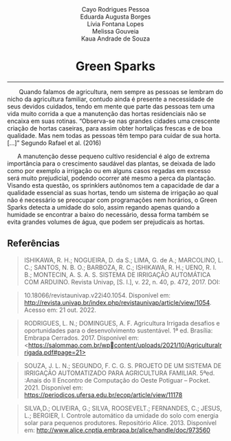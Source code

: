 <center>Cayo Rodrigues Pessoa</center>

<center>Eduarda Augusta Borges</center>

<center>Lívia Fontana Lopes</center>

<center>Melissa Gouveia</center>

<center>Kaua Andrade de Souza</center>

# **<center>Green Sparks</center>**

---

&nbsp;&nbsp;&nbsp;&nbsp;&nbsp;&nbsp; Quando falamos de agricultura, nem sempre as pessoas se lembram do nicho da
agricultura familiar, contudo ainda é presente a necessidade de seus devidos cuidados,
tendo em mente que parte das pessoas tem uma vida muito corrida a que a manutenção
das hortas residenciais não se encaixa em suas rotinas. “Observa-se nas grandes cidades
uma crescente criação de hortas caseiras, para assim obter hortaliças frescas e de boa
qualidade. Mas nem todas as pessoas têm tempo para cuidar de sua horta. [...]” Segundo
Rafael et al. (2016)

&nbsp;&nbsp;&nbsp;&nbsp;&nbsp;&nbsp;A manutenção desse pequeno cultivo residencial é algo de extrema importância
para o crescimento saudável das plantas, se deixada de lado como por exemplo a irrigação
ou em alguns casos regadas em excesso será muito prejudicial, podendo ocorrer até
mesmo a perca da plantação. Visando esta questão, os sprinklers autônomos tem a
capacidade de dar a qualidade essencial as suas hortas, tendo um sistema de irrigação ao
qual não é necessário se preocupar com programações nem horários, o Green Sparks
detecta a umidade do solo, assim regando apenas quando a humidade se encontrar a baixo
do necessário, dessa forma também se evita grandes volumes de água, que podem ser
prejudicais as hortas.

## Referências

> ISHIKAWA, R. H.; NOGUEIRA, D. da S.; LIMA, G. de A.; MARCOLINO, L. C.;
> SANTOS, N. B. O.; BARBOZA, R. C.; ISHIKAWA, R. H.; UENO, R. I. B.;
> MONTECIN, A. S. A. S. SISTEMA DE IRRIGAÇÃO AUTOMÁTICA COM
> ARDUINO. Revista Univap, [S. l.], v. 22, n. 40, p. 472, 2017. DOI:

> 10.18066/revistaunivap.v22i40.1054. Disponível em:
> <http://revista.univap.br/index.php/revistaunivap/article/view/1054>. Acesso em: 21 out. 2022.

> RODRIGUES, L. N.; DOMINGUES, A. F. Agricultura Irrigada desafios e oportunidades
> para o desenvolvimento sustentável. 1ª ed. Brasília: Embrapa Cerrados. 2017. Disponível
> em: <https://salommao.com.br/wpcontent/uploads/2021/10/AgriculturaIrrigada.pdf#page=21>

> SOUZA, J. L. N.; SEGUNDO, F. C. G. S. PROJETO DE UM SISTEMA DE
> IRRIGAÇÃO AUTOMATIZADO PARA AGRICULTURA FAMILIAR. 5ªed. :Anais
> do II Encontro de Computação do Oeste Potiguar – Pocket. 2021. Disponível em:
> <https://periodicos.ufersa.edu.br/ecop/article/view/11178>

> SILVA,D.; OLIVEIRA, G.; SILVA, ROOSEVELT.; FERNANDES, C.; JESUS, L.;
> BERGIER, I. Controle automático da umidade do solo com energia solar para pequenos
> produtores. Repositório Alice. 2013. Disponível em:
> <http://www.alice.cnptia.embrapa.br/alice/handle/doc/973560>
